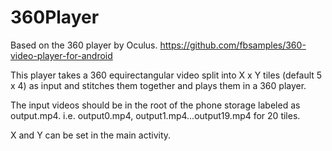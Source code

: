 # 360Player

Based on the 360 player by Oculus. https://github.com/fbsamples/360-video-player-for-android

This player takes a 360 equirectangular video split into X x Y tiles (default 5 x 4) as input and stitches them together and plays them in a 360 player.

The input videos should be in the root of the phone storage labeled as output<x>.mp4.
i.e. output0.mp4, output1.mp4...output19.mp4 for 20 tiles.

X and Y can be set in the main activity.